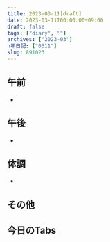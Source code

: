 ```yaml
---
title: 2023-03-11[draft]
date: 2023-03-11T00:00:00+09:00
draft: false
tags: ["diary", ""]
archives: ["2023-03"]
n年日記: ["0311"]
slug: 891023
---
```

## 午前
- 
## 午後
- 
## 体調
- 
## その他
## 今日のTabs